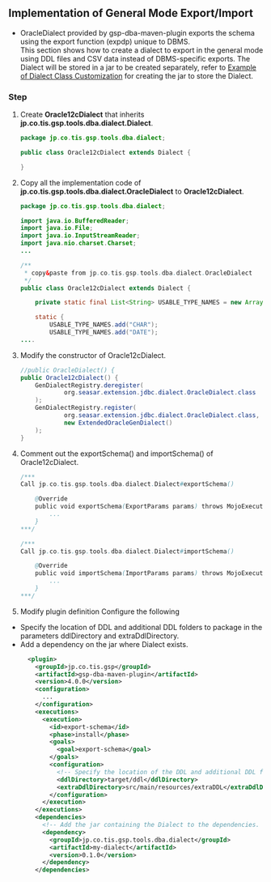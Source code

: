 ## Implementation of General Mode Export/Import

- OracleDialect provided by gsp-dba-maven-plugin exports the schema using the export function (expdp) unique to DBMS.  
This section shows how to create a dialect to export in the general mode using DDL files and CSV data instead of DBMS-specific exports.
The Dialect will be stored in a jar to be created separately, refer to [Example of Dialect Class Customization](./custom-Dialect.md) for creating the jar to store the Dialect.

### Step

1. Create **Oracle12cDialect** that inherits **jp.co.tis.gsp.tools.dba.dialect.Dialect**.
    ```java
    package jp.co.tis.gsp.tools.dba.dialect;

    public class Oracle12cDialect extends Dialect {

    }
    ```

2. Copy all the implementation code of **jp.co.tis.gsp.tools.dba.dialect.OracleDialect** to **Oracle12cDialect**.
    ```java
    package jp.co.tis.gsp.tools.dba.dialect;

    import java.io.BufferedReader;
    import java.io.File;
    import java.io.InputStreamReader;
    import java.nio.charset.Charset;
    ...

    /**
     * copy&paste from jp.co.tis.gsp.tools.dba.dialect.OracleDialect
     */
    public class Oracle12cDialect extends Dialect {

        private static final List<String> USABLE_TYPE_NAMES = new ArrayList<String>();

        static {
            USABLE_TYPE_NAMES.add("CHAR");
            USABLE_TYPE_NAMES.add("DATE");
    ....
    ```
    
3. Modify the constructor of Oracle12cDialect.
    ```java
    //public OracleDialect() {
    public Oracle12cDialect() {
        GenDialectRegistry.deregister(
                org.seasar.extension.jdbc.dialect.OracleDialect.class
        );
        GenDialectRegistry.register(
                org.seasar.extension.jdbc.dialect.OracleDialect.class,
                new ExtendedOracleGenDialect()
        );
    }
    ```
    
4. Comment out the exportSchema() and importSchema() of Oracle12cDialect.
    ```java
    /***
    Call jp.co.tis.gsp.tools.dba.dialect.Dialect#exportSchema()

      	@Override
      	public void exportSchema(ExportParams params) throws MojoExecutionException {
      	    ...
      	}
    ***/

    /***
    Call jp.co.tis.gsp.tools.dba.dialect.Dialect#importSchema()

    	@Override
    	public void importSchema(ImportParams params) throws MojoExecutionException{
            ...
        }
    ***/
    ```

5. Modify plugin definition
Configure the following 
- Specify the location of DDL and additional DDL folders to package in the parameters ddlDirectory and extraDdlDirectory.
- Add a dependency on the jar where Dialect exists.
    ```xml
      <plugin>
        <groupId>jp.co.tis.gsp</groupId>
        <artifactId>gsp-dba-maven-plugin</artifactId>
        <version>4.0.0</version>
        <configuration>
          ...
        </configuration>
        <executions>
          <execution>
            <id>export-schema</id>
            <phase>install</phase>
            <goals>
              <goal>export-schema</goal>
            </goals>
            <configuration>
              <!-- Specify the location of the DDL and additional DDL folders to be packaged -->
              <ddlDirectory>target/ddl</ddlDirectory>
              <extraDdlDirectory>src/main/resources/extraDDL</extraDdlDirectory>
            </configuration>
          </execution> 
        </executions>
        <dependencies>
          <!-- Add the jar containing the Dialect to the dependencies. -->
          <dependency>
            <groupId>jp.co.tis.gsp.tools.dba.dialect</groupId>
            <artifactId>my-dialect</artifactId>
            <version>0.1.0</version>
          </dependency>
        </dependencies>
    ```

